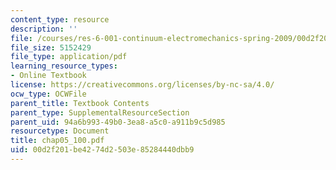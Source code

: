 ```yaml
---
content_type: resource
description: ''
file: /courses/res-6-001-continuum-electromechanics-spring-2009/00d2f201be4274d2503e85284440dbb9_chap05_100.pdf
file_size: 5152429
file_type: application/pdf
learning_resource_types:
- Online Textbook
license: https://creativecommons.org/licenses/by-nc-sa/4.0/
ocw_type: OCWFile
parent_title: Textbook Contents
parent_type: SupplementalResourceSection
parent_uid: 94a6b993-49b0-3ea8-a5c0-a911b9c5d985
resourcetype: Document
title: chap05_100.pdf
uid: 00d2f201-be42-74d2-503e-85284440dbb9
---
```

